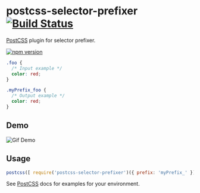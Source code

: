 # postcss-selector-prefixer [![Build Status][ci-img]][ci]

[PostCSS] plugin for selector prefixer.

[PostCSS]: https://github.com/postcss/postcss
[ci-img]:  https://travis-ci.org/amaranter/postcss-selector-prefixer.svg
[ci]:      https://travis-ci.org/amaranter/postcss-selector-prefixer
[![npm version](https://badge.fury.io/js/postcss-selector-prefixer.svg)](https://badge.fury.io/js/postcss-selector-prefixer)

```css
.foo {
  /* Input example */
  color: red;
}
```

```css
.myPrefix_foo {
  /* Output example */
  color: red;
}
```
## Demo
![Gif Demo](https://cloud.githubusercontent.com/assets/3427885/11800314/abf1ff34-a2c2-11e5-84fa-5be55d189006.gif)

## Usage

```js
postcss([ require('postcss-selector-prefixer')({ prefix: 'myPrefix_' }) ])
```

See [PostCSS] docs for examples for your environment.
